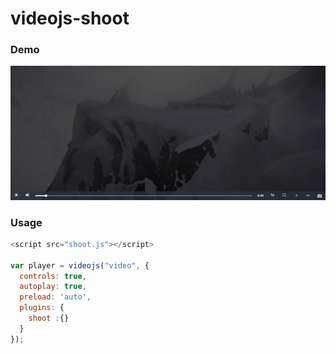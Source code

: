 # videojs-shoot

### Demo
![](videojs-shoot.png)
 
### Usage
```js
<script src="shoot.js"></script>

var player = videojs("video", {
  controls: true,
  autoplay: true,
  preload: 'auto',
  plugins: {
    shoot :{}
  } 
});
```
